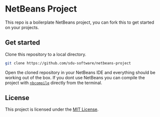 # NetBeans Project

This repo is a boilerplate NetBeans project, you can fork this to get started
on your projects.

## Get started

Clone this repository to a local directory.
```sh
git clone https://github.com/sdu-software/netbeans-project
```
Open the cloned repository in your NetBeans IDE and everything should be
working out of the box.
If you dont use NetBeans you can compile the project with [`nbcompile`](https://github.com/kvartborg/nbcompile)
directly from the terminal.

## License

This project is licensed under the [MIT License](https://github.com/kvartborg/1-semesterprojekt/blob/master/LICENSE).
